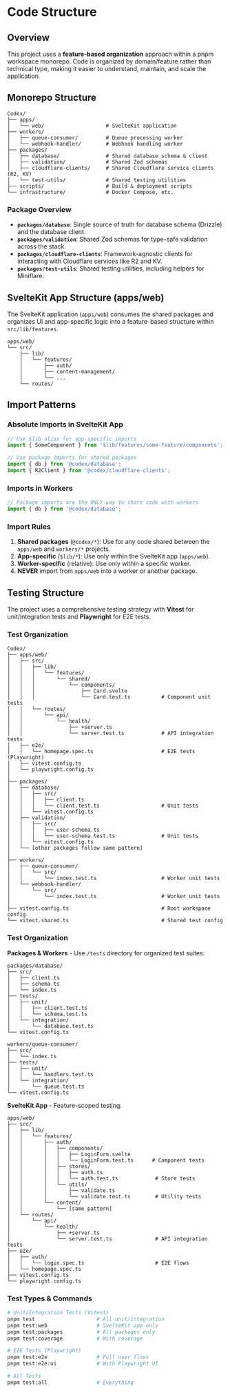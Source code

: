 # Code Structure

## Overview

This project uses a **feature-based organization** approach within a pnpm workspace monorepo. Code is organized by domain/feature rather than technical type, making it easier to understand, maintain, and scale the application.

## Monorepo Structure

```
Codex/
├── apps/
│   └── web/                    # SvelteKit application
├── workers/
│   ├── queue-consumer/         # Queue processing worker
│   └── webhook-handler/        # Webhook handling worker
├── packages/
│   ├── database/               # Shared database schema & client
│   ├── validation/             # Shared Zod schemas
│   ├── cloudflare-clients/     # Shared Cloudflare service clients (R2, KV)
│   └── test-utils/             # Shared testing utilities
├── scripts/                    # Build & deployment scripts
└── infrastructure/             # Docker Compose, etc.
```

### Package Overview

- **`packages/database`**: Single source of truth for database schema (Drizzle) and the database client.
- **`packages/validation`**: Shared Zod schemas for type-safe validation across the stack.
- **`packages/cloudflare-clients`**: Framework-agnostic clients for interacting with Cloudflare services like R2 and KV.
- **`packages/test-utils`**: Shared testing utilities, including helpers for Miniflare.

## SvelteKit App Structure (apps/web)

The SvelteKit application (`apps/web`) consumes the shared packages and organizes UI and app-specific logic into a feature-based structure within `src/lib/features`.

```
apps/web/
└── src/
    ├── lib/
    │   └── features/
    │       ├── auth/
    │       ├── content-management/
    │       └── ...
    └── routes/
```

## Import Patterns

### Absolute Imports in SvelteKit App

```typescript
// Use $lib alias for app-specific imports
import { SomeComponent } from '$lib/features/some-feature/components';

// Use package imports for shared packages
import { db } from '@codex/database';
import { R2Client } from '@codex/cloudflare-clients';
```

### Imports in Workers

```typescript
// Package imports are the ONLY way to share code with workers
import { db } from '@codex/database';
```

### Import Rules

1.  **Shared packages** (`@codex/*`): Use for any code shared between the `apps/web` and `workers/*` projects.
2.  **App-specific** (`$lib/*`): Use only within the SvelteKit app (`apps/web`).
3.  **Worker-specific** (relative): Use only within a specific worker.
4.  **NEVER** import from `apps/web` into a worker or another package.

## Testing Structure

The project uses a comprehensive testing strategy with **Vitest** for unit/integration tests and **Playwright** for E2E tests.

### Test Organization

```
Codex/
├── apps/web/
│   ├── src/
│   │   ├── lib/
│   │   │   └── features/
│   │   │       └── shared/
│   │   │           └── components/
│   │   │               ├── Card.svelte
│   │   │               └── Card.test.ts          # Component unit tests
│   │   └── routes/
│   │       └── api/
│   │           └── health/
│   │               ├── +server.ts
│   │               └── server.test.ts            # API integration tests
│   ├── e2e/
│   │   └── homepage.spec.ts                      # E2E tests (Playwright)
│   ├── vitest.config.ts
│   └── playwright.config.ts
│
├── packages/
│   ├── database/
│   │   ├── src/
│   │   │   ├── client.ts
│   │   │   └── client.test.ts                    # Unit tests
│   │   └── vitest.config.ts
│   ├── validation/
│   │   ├── src/
│   │   │   ├── user-schema.ts
│   │   │   └── user-schema.test.ts               # Unit tests
│   │   └── vitest.config.ts
│   └── [other packages follow same pattern]
│
├── workers/
│   ├── queue-consumer/
│   │   └── src/
│   │       └── index.test.ts                     # Worker unit tests
│   └── webhook-handler/
│       └── src/
│           └── index.test.ts                     # Worker unit tests
│
├── vitest.config.ts                              # Root workspace config
└── vitest.shared.ts                              # Shared test config
```

### Test Organization

**Packages & Workers** - Use `/tests` directory for organized test suites:

```
packages/database/
├── src/
│   ├── client.ts
│   ├── schema.ts
│   └── index.ts
├── tests/
│   ├── unit/
│   │   ├── client.test.ts
│   │   └── schema.test.ts
│   └── integration/
│       └── database.test.ts
└── vitest.config.ts

workers/queue-consumer/
├── src/
│   └── index.ts
├── tests/
│   ├── unit/
│   │   └── handlers.test.ts
│   └── integration/
│       └── queue.test.ts
└── vitest.config.ts
```

**SvelteKit App** - Feature-scoped testing:

```
apps/web/
├── src/
│   ├── lib/
│   │   └── features/
│   │       ├── auth/
│   │       │   ├── components/
│   │       │   │   ├── LoginForm.svelte
│   │       │   │   └── LoginForm.test.ts      # Component tests
│   │       │   ├── stores/
│   │       │   │   ├── auth.ts
│   │       │   │   └── auth.test.ts            # Store tests
│   │       │   └── utils/
│   │       │       ├── validate.ts
│   │       │       └── validate.test.ts        # Utility tests
│   │       └── content/
│   │           └── [same pattern]
│   └── routes/
│       └── api/
│           └── health/
│               ├── +server.ts
│               └── server.test.ts              # API integration tests
├── e2e/
│   ├── auth/
│   │   └── login.spec.ts                       # E2E flows
│   └── homepage.spec.ts
├── vitest.config.ts
└── playwright.config.ts
```

### Test Types & Commands

```bash
# Unit/Integration Tests (Vitest)
pnpm test                    # All unit/integration
pnpm test:web                # SvelteKit app only
pnpm test:packages           # All packages only
pnpm test:coverage           # With coverage

# E2E Tests (Playwright)
pnpm test:e2e                # Full user flows
pnpm test:e2e:ui             # With Playwright UI

# All Tests
pnpm test:all                # Everything
```